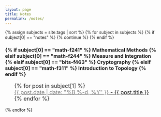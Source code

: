 ```yaml
---
layout: page
title: Notes
permalink: /notes/
---
```


<section>
{% assign subjects = site.tags | sort %}
{% for subject in subjects %}
    {% if subject[0] == "notes" %} {% continue %} {% endif %}
    <h3>
        {% if subject[0] == "math-f241" %} Mathematical Methods
        {% elsif subject[0] == "math-f244" %} Measure and Integration
        {% elsif subject[0] == "bits-f463" %} Cryptography
        {% elsif subject[0] == "math-f311" %} Introduction to Topology 
        {% endif %}
    </h3>
    <ul style="list-style-type:none; font-size:18px;">
        {% for post in subject[1] %}
            <li><a href="{{ post.url | relative_url }}">
                <span style="color:grey;">{{ post.date | date: "%B %-d, %Y" }}</span> - {{ post.title }}
            </a></li>
        {% endfor %}
    </ul>
{% endfor %}
</section>
